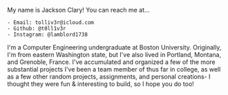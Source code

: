 My name is Jackson Clary!
  You can reach me at...
  
    - Email: tolliv3r@icloud.com
    - Github: @t0ll1v3r
    - Instagram: @lamblord1738

I'm a Computer Engineering undergraduate at Boston University. Originally, I'm from eastern Washington state, but I've also lived in Portland, Montana, and Grenoble, France. I've accumulated and organized a few of the more substantial projects I've been a team member of thus far in college, as well as a few other random projects, assignments, and personal creations- I thought they were fun & interesting to build, so I hope you do too!

